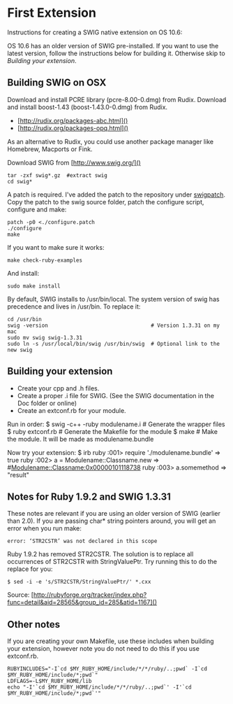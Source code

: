 First Extension
===============

Instructions for creating a SWIG native extension on OS 10.6:

OS 10.6 has an older version of SWIG pre-installed. If you want to use the latest version,
follow the instructions below for building it. Otherwise skip to _Building your extension_.

Building SWIG on OSX
---------------------

Download and install PCRE library (pcre-8.00-0.dmg) from Rudix.
Download and install boost-1.43 (boost-1.43.0-0.dmg) from Rudix.

 * [http://rudix.org/packages-abc.html]()
 * [http://rudix.org/packages-opq.html]()

As an alternative to Rudix, you could use another package manager like Homebrew, Macports or Fink.

Download SWIG from [http://www.swig.org/]()

    tar -zxf swig*.gz  #extract swig
    cd swig*

A patch is required. I've added the patch to the repository under [swigpatch](https://github.com/bdwong/firstextension/blob/master/swigpatch/configure.patch).
Copy the patch to the swig source folder, patch the configure script, configure and make:

    patch -p0 <./configure.patch
    ./configure
    make

If you want to make sure it works:

    make check-ruby-examples

And install:

    sudo make install

By default, SWIG installs to /usr/bin/local. The system version of swig has precedence and lives in /usr/bin.
To replace it:

    cd /usr/bin
    swig -version                                 # Version 1.3.31 on my mac
    sudo mv swig swig-1.3.31
    sudo ln -s /usr/local/bin/swig /usr/bin/swig  # Optional link to the new swig

Building your extension
-----------------------

* Create your cpp and .h files.
* Create a proper .i file for SWIG. (See the SWIG documentation in the Doc folder or online)
* Create an extconf.rb for your module.

Run in order:
    $ swig -c++ -ruby modulename.i  # Generate the wrapper files
    $ ruby extconf.rb               # Generate the Makefile for the module
    $ make                          # Make the module. It will be made as modulename.bundle

Now try your extension:
    $ irb
    ruby :001> require './modulename.bundle'
     => true
    ruby :002> a = Modulename::Classname.new
     => #<Modulename::Classname:0x00000101118738>
    ruby :003> a.somemethod
     => "result"

Notes for Ruby 1.9.2 and SWIG 1.3.31
-----------------------------------

These notes are relevant if you are using an older version of SWIG (earlier than 2.0).
If you are passing char* string pointers around, you will get an error when you run make:

    error: ‘STR2CSTR’ was not declared in this scope

Ruby 1.9.2 has removed STR2CSTR. The solution is to replace all occurrences of STR2CSTR with StringValuePtr.
Try running this to do the replace for you:

    $ sed -i -e 's/STR2CSTR/StringValuePtr/' *.cxx

Source: [http://rubyforge.org/tracker/index.php?func=detail&aid=28565&group_id=285&atid=1167]()

Other notes
-----------

If you are creating your own Makefile, use these includes when building your extension,
however note you do not need to do this if you use extconf.rb.

    RUBYINCLUDES="-I`cd $MY_RUBY_HOME/include/*/*/ruby/..;pwd` -I`cd $MY_RUBY_HOME/include/*;pwd`"
    LDFLAGS=-L$MY_RUBY_HOME/lib
    echo "-I'`cd $MY_RUBY_HOME/include/*/*/ruby/..;pwd`' -I'`cd $MY_RUBY_HOME/include/*;pwd`'"
